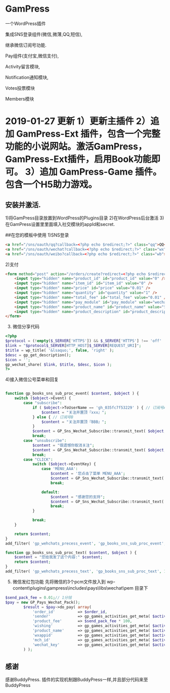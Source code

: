 # GamPress
一个WordPress插件

集成SNS登录组件(微信,微薄,QQ,短信), 

继承微信订阅号功能.

Pay组件(支付宝,微信支付), 

Activity留言模块, 

Notification通知模块, 

Votes投票模块

Members模块

2019-01-27 更新
1）更新主插件
2）追加 GamPress-Ext 插件，包含一个完整功能的小说网站。激活GamPress，GamPress-Ext插件，启用Book功能即可。
3）追加 GamPress-Game 插件。包含一个H5助力游戏。
=========================
## 安装并激活.
1)将GamPress目录放置到WordPress的Plugins目录
2)在WordPress后台激活
3)在GamPress设置里里面填入社交模块的appId和secret.

##在您的模板中使用
1)SNS登录
``` HTML
<a href="/sns/oauth/qq?callback=<?php echo $redirect;?>" class="qq">QQ</a>
<a href="/sns/oauth/wechat?callback=<?php echo $redirect;?>" class="wx">微信</a>
<a href="/sns/oauth/weibo?callback=<?php echo $redirect;?>" class="wb">微博</a>
``` 
2)支付
``` HTML
<form method="post" action="/orders/create?redirect=<?php echo $redirect;?>" class="form-box">
    <input type="hidden" name="product_id" id="product_id" value="0" />
    <input type="hidden" name="item_id" id="item_id" value="0" />
    <input type="hidden" name="price" id="price" value="0.01" />
    <input type="hidden" name="quantity" id="quantity" value="1" />
    <input type="hidden" name="total_fee" id="total_fee" value="0.01" />
    <input type="hidden" name="pay_module" id="pay_module" value="wechat" />
    <input type="hidden" name="product_name" id="product_name" value="订单名称" />
    <input type="hidden" name="product_description" id="product_description" value="订单描述" />
</form>
``` 
3) 微信分享代码
```PHP
<?php
$protocol = (!empty($_SERVER['HTTPS']) && $_SERVER['HTTPS'] !== 'off' || $_SERVER['SERVER_PORT'] == 443) ? "https://" : "http://";
$link = "$protocol$_SERVER[HTTP_HOST]$_SERVER[REQUEST_URI]";
$title = wp_title( '&lsaquo;', false, 'right' );
$desc = gp_get_description();
$icon = '';
gp_wechat_share( $link, $title, $desc, $icon );
?>

```
4)接入微信公号菜单和回复
```PHP

function gp_books_sns_sub_proc_event( $content, $object ) {
    switch ($object->Event) {
        case "subscribe":
            if ( $object->ToUserName == 'gh_035fc7f53229' ) { // 订阅号A
                $content = "关注并置顶『xxx』";
            } else { // 订阅号B
                $content = "关注并置顶『BBB』";
            }
            $content = GP_Sns_Wechat_Subscribe::transmit_text( $object, $content );
            break;
        case "unsubscribe":
            $content = "很遗憾你取消关注";
            $content = GP_Sns_Wechat_Subscribe::transmit_text( $object, $content );
            break;
        case "CLICK":
            switch ($object->EventKey) {
                case 'MENU_AAA':
                    $content = '您点击了菜单 MENU_AAA';
                    $content = GP_Sns_Wechat_Subscribe::transmit_text( $object, $content );
                    break;

                default:
                    $content = "感谢您的支持";
                    $content = GP_Sns_Wechat_Subscribe::transmit_text( $object, $content );
                    break;
            }

            break;
    }

    return $content;
}
add_filter( 'gp_wehchats_precess_event', 'gp_books_sns_sub_proc_event', 10, 2 );

function gp_books_sns_sub_proc_text( $content, $object ) {
    $content = "您给我发了这个内容:" $content;
    return $content;
}
add_filter( 'gp_wehchats_precess_text', 'gp_books_sns_sub_proc_text', 10, 2 );
```
5) 微信发红包功能
先将微信的3个pcm文件放入到 wp-content\plugins\gampress\includes\pays\libs\wechat\pem 目录下

```PHP
$send_pack_fee = 0.01;// 1分钱
$pay = new GP_Pays_Wechat_Pack();
        $result = $pay->do_pay( array(
            'order_id'          => $order_id,
            'sender'            => gp_games_activities_get_meta( $activity_id, 'wechat_pack_sender', true ),  // 发红包的人名称
            'product_fee'       => $send_pack_fee * 100,
            'wishing'           => gp_games_activities_get_meta( $activity_id, 'wechat_pack_wishing', true ), // 祝福语
            'product_name'      => gp_games_activities_get_meta( $activity_id, 'wechat_pack_wishing', true ), // 祝福语
            'wxappid'           => gp_games_activities_get_meta( $activity_id, 'wechat_app_id', true ), // 发红号的app id
            'mch_id'            => gp_games_activities_get_meta( $activity_id, 'wechat_mch_id', true ), // 商户号,在后台设置
            'wechat_key'        => gp_games_activities_get_meta( $activity_id, 'wechat_key', true ) // 商户key
        ) );

```
## 感谢
感谢BuddyPress. 插件的实现机制跟BuddyPress一样,并且部分代码来至BuddyPress


